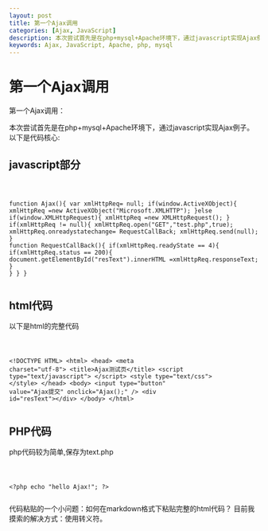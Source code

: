 ```yaml
---
layout: post
title: 第一个Ajax调用
categories: [Ajax, JavaScript]
description: 本次尝试首先是在php+mysql+Apache环境下，通过javascript实现Ajax例子。
keywords: Ajax, JavaScript, Apache, php, mysql
---
```

<h1>第一个Ajax调用</h1>
<p>第一个Ajax调用：</p>
本次尝试首先是在php+mysql+Apache环境下，通过javascript实现Ajax例子。
以下是代码核心:<br />
<h2>javascript部分</h2>

<code><pre>

function Ajax(){
var xmlHttpReq= null;
if(window.ActiveXObject){
xmlHttpReq =new ActiveXObject("Microsoft.XMLHTTP");
}else if(window.XMLHttpRequest){
xmlHttpReq =new XMLHttpRequest();
}
if(xmlHttpReq != null){
xmlHttpReq.open("GET","test.php",true);
xmlHttpReq.onreadystatechange= RequestCallBack;
xmlHttpReq.send(null);
				}
function RequestCallBack(){
if(xmlHttpReq.readyState == 4){
if(xmlHttpReq.status == 200){
document.getElementById("resText").innerHTML =xmlHttpReq.responseText;
			}
		}
	}
}
</pre></code>

<h2>html代码</h2>
<p>以下是html的完整代码</p>

<code><pre>

&lt;!DOCTYPE HTML&gt;
&lt;html&gt;
&lt;head&gt;
&lt;meta charset="utf-8"&gt;
&lt;title&gt;Ajax测试页&lt;/title&gt;
&lt;script type="text/javascript"&gt;
&lt;/script&gt;
&lt;style type="text/css"&gt;
&lt;/style&gt;
&lt;/head&gt;
&lt;body&gt;
	&lt;input type="button" value="Ajax提交" onclick="Ajax();" /&gt;
	&lt;div id="resText"&gt;&lt;/div&gt;
&lt;/body&gt;
&lt;/html&gt;
</pre></code>

<h2>PHP代码</h2>
<p>php代码较为简单,保存为text.php</p>

<code><pre>

&lt;?php
echo "hello Ajax!";
?&gt;
</pre></code>
代码粘贴的一个小问题：如何在markdown格式下粘贴完整的html代码？
目前我摸索的解决方式：使用转义符。

